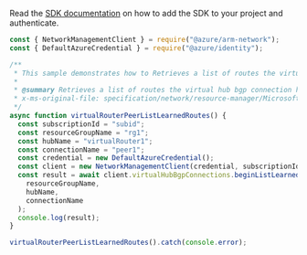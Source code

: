 Read the [SDK documentation](https://github.com/Azure/azure-sdk-for-js/blob/%40azure%2Farm-network_27.0.0/sdk/network/arm-network/README.md) on how to add the SDK to your project and authenticate.

```javascript
const { NetworkManagementClient } = require("@azure/arm-network");
const { DefaultAzureCredential } = require("@azure/identity");

/**
 * This sample demonstrates how to Retrieves a list of routes the virtual hub bgp connection has learned.
 *
 * @summary Retrieves a list of routes the virtual hub bgp connection has learned.
 * x-ms-original-file: specification/network/resource-manager/Microsoft.Network/stable/2021-05-01/examples/VirtualRouterPeerListLearnedRoute.json
 */
async function virtualRouterPeerListLearnedRoutes() {
  const subscriptionId = "subid";
  const resourceGroupName = "rg1";
  const hubName = "virtualRouter1";
  const connectionName = "peer1";
  const credential = new DefaultAzureCredential();
  const client = new NetworkManagementClient(credential, subscriptionId);
  const result = await client.virtualHubBgpConnections.beginListLearnedRoutesAndWait(
    resourceGroupName,
    hubName,
    connectionName
  );
  console.log(result);
}

virtualRouterPeerListLearnedRoutes().catch(console.error);
```

